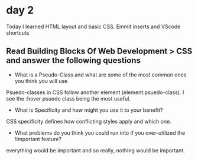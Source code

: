 # day 2

Today I learned HTML layout and basic CSS. Emmit inserts and VScode shortcuts

## Read Building Blocks Of Web Development > CSS and answer the following questions

* What is a Pseudo-Class and what are some of the most common ones you think you will use

Psuedo-classes in CSS follow another element (element:psuedo-class). I see the :hover psuedo class being the most useful.

* What is Specificity and how might you use it to your benefit?

CSS specificity defines how conflicting styles apply and which one.

* What problems do you think you could run into if you over-utilized the !important feature?

everything would be important and so really, nothing would be important.